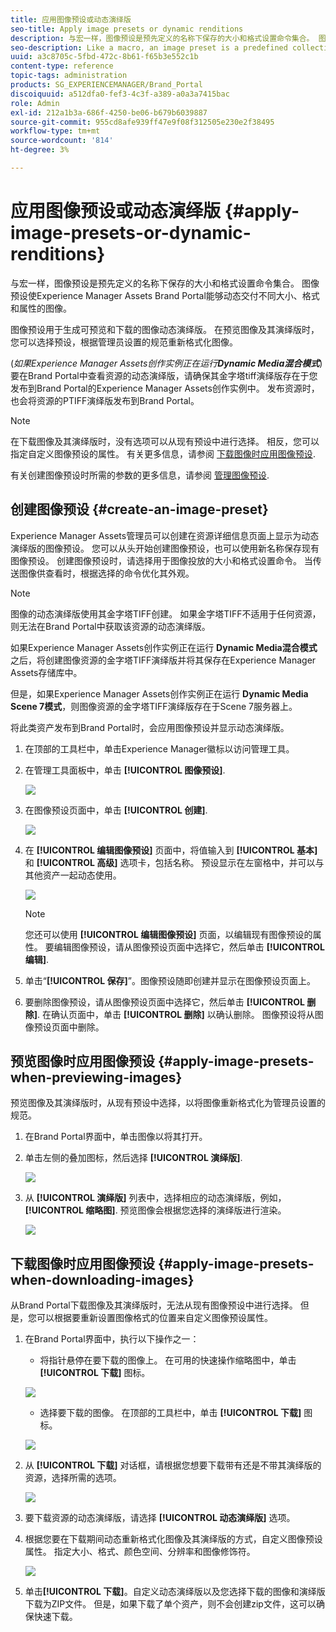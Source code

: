 ```yaml
---
title: 应用图像预设或动态演绎版
seo-title: Apply image presets or dynamic renditions
description: 与宏一样，图像预设是预先定义的名称下保存的大小和格式设置命令集合。 图像预设使Experience Manager Assets Brand Portal能够动态交付不同大小、格式和属性的图像。
seo-description: Like a macro, an image preset is a predefined collection of sizing and formatting commands saved under a name. Image presets enable Experience Manager Assets Brand Portal to dynamically deliver images of different sizes, formats, and properties.
uuid: a3c8705c-5fbd-472c-8b61-f65b3e552c1b
content-type: reference
topic-tags: administration
products: SG_EXPERIENCEMANAGER/Brand_Portal
discoiquuid: a512dfa0-fef3-4c3f-a389-a0a3a7415bac
role: Admin
exl-id: 212a1b3a-686f-4250-be06-b679b6039887
source-git-commit: 955cd8afe939ff47e9f08f312505e230e2f38495
workflow-type: tm+mt
source-wordcount: '814'
ht-degree: 3%

---
```


# 应用图像预设或动态演绎版 {#apply-image-presets-or-dynamic-renditions}

与宏一样，图像预设是预先定义的名称下保存的大小和格式设置命令集合。 图像预设使Experience Manager Assets Brand Portal能够动态交付不同大小、格式和属性的图像。

图像预设用于生成可预览和下载的图像动态演绎版。 在预览图像及其演绎版时，您可以选择预设，根据管理员设置的规范重新格式化图像。

(*如果Experience Manager Assets创作实例正在运行&#x200B;**Dynamic Media混合模式***)要在Brand Portal中查看资源的动态演绎版，请确保其金字塔tiff演绎版存在于您发布到Brand Portal的Experience Manager Assets创作实例中。 发布资源时，也会将资源的PTIFF演绎版发布到Brand Portal。

>[!NOTE]
>
>在下载图像及其演绎版时，没有选项可以从现有预设中进行选择。 相反，您可以指定自定义图像预设的属性。 有关更多信息，请参阅 [下载图像时应用图像预设](../using/brand-portal-image-presets.md#main-pars-text-1403412644).


有关创建图像预设时所需的参数的更多信息，请参阅 [管理图像预设](../using/brand-portal-image-presets.md).

## 创建图像预设 {#create-an-image-preset}

Experience Manager Assets管理员可以创建在资源详细信息页面上显示为动态演绎版的图像预设。 您可以从头开始创建图像预设，也可以使用新名称保存现有图像预设。 创建图像预设时，请选择用于图像投放的大小和格式设置命令。 当传送图像供查看时，根据选择的命令优化其外观。

>[!NOTE]
>
>图像的动态演绎版使用其金字塔TIFF创建。 如果金字塔TIFF不适用于任何资源，则无法在Brand Portal中获取该资源的动态演绎版。
>
>如果Experience Manager Assets创作实例正在运行 **Dynamic Media混合模式**&#x200B;之后，将创建图像资源的金字塔TIFF演绎版并将其保存在Experience Manager Assets存储库中。
>
>但是，如果Experience Manager Assets创作实例正在运行 **Dynamic Media Scene 7模式**，则图像资源的金字塔TIFF演绎版存在于Scene 7服务器上。
>
>将此类资产发布到Brand Portal时，会应用图像预设并显示动态演绎版。


1. 在顶部的工具栏中，单击Experience Manager徽标以访问管理工具。

1. 在管理工具面板中，单击 **[!UICONTROL 图像预设]**.

   ![](assets/admin-tools-panel-4.png)

1. 在图像预设页面中，单击 **[!UICONTROL 创建]**.

   ![](assets/image_preset_homepage.png)

1. 在 **[!UICONTROL 编辑图像预设]** 页面中，将值输入到 **[!UICONTROL 基本]** 和 **[!UICONTROL 高级]** 选项卡，包括名称。 预设显示在左窗格中，并可以与其他资产一起动态使用。

   ![](assets/image_preset_create.png)

   >[!NOTE]
   >
   >您还可以使用 **[!UICONTROL 编辑图像预设]** 页面，以编辑现有图像预设的属性。 要编辑图像预设，请从图像预设页面中选择它，然后单击 **[!UICONTROL 编辑]**.

1. 单击“**[!UICONTROL 保存]**”。图像预设随即创建并显示在图像预设页面上。
1. 要删除图像预设，请从图像预设页面中选择它，然后单击 **[!UICONTROL 删除]**. 在确认页面中，单击 **[!UICONTROL 删除]** 以确认删除。 图像预设将从图像预设页面中删除。

## 预览图像时应用图像预设  {#apply-image-presets-when-previewing-images}

预览图像及其演绎版时，从现有预设中选择，以将图像重新格式化为管理员设置的规范。

1. 在Brand Portal界面中，单击图像以将其打开。
1. 单击左侧的叠加图标，然后选择 **[!UICONTROL 演绎版]**.

   ![](assets/image-preset-previewrenditions.png)

1. 从 **[!UICONTROL 演绎版]** 列表中，选择相应的动态演绎版，例如， **[!UICONTROL 缩略图]**. 预览图像会根据您选择的演绎版进行渲染。

   ![](assets/image-preset-previewrenditionthumbnail.png)

## 下载图像时应用图像预设 {#apply-image-presets-when-downloading-images}

从Brand Portal下载图像及其演绎版时，无法从现有图像预设中进行选择。 但是，您可以根据要重新设置图像格式的位置来自定义图像预设属性。

1. 在Brand Portal界面中，执行以下操作之一：

   * 将指针悬停在要下载的图像上。 在可用的快速操作缩略图中，单击 **[!UICONTROL 下载]** 图标。

   ![](assets/downloadsingleasset.png)

   * 选择要下载的图像。 在顶部的工具栏中，单击 **[!UICONTROL 下载]** 图标。

   ![](assets/downloadassets.png)

1. 从 **[!UICONTROL 下载]** 对话框，请根据您想要下载带有还是不带其演绎版的资源，选择所需的选项。

   ![](assets/donload-assets-dialog.png)

1. 要下载资源的动态演绎版，请选择 **[!UICONTROL 动态演绎版]** 选项。
1. 根据您要在下载期间动态重新格式化图像及其演绎版的方式，自定义图像预设属性。 指定大小、格式、颜色空间、分辨率和图像修饰符。

   ![](assets/dynamicrenditions.png)

1. 单击&#x200B;**[!UICONTROL 下载]**。自定义动态演绎版以及您选择下载的图像和演绎版下载为ZIP文件。 但是，如果下载了单个资产，则不会创建zip文件，这可以确保快速下载。
